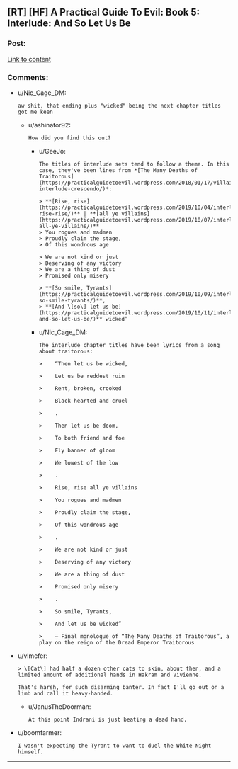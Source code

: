 ## [RT] [HF] A Practical Guide To Evil: Book 5: Interlude: And So Let Us Be

### Post:

[Link to content](https://practicalguidetoevil.wordpress.com/2019/10/11/interlude-and-so-let-us-be/)

### Comments:

- u/Nic_Cage_DM:
  ```
  aw shit, that ending plus "wicked" being the next chapter titles got me keen
  ```

  - u/ashinator92:
    ```
    How did you find this out?
    ```

    - u/GeeJo:
      ```
      The titles of interlude sets tend to follow a theme. In this case, they've been lines from *[The Many Deaths of Traitorous](https://practicalguidetoevil.wordpress.com/2018/01/17/villainous-interlude-crescendo/)*:

      > **[Rise, rise](https://practicalguidetoevil.wordpress.com/2019/10/04/interlude-rise-rise/)** | **[all ye villains](https://practicalguidetoevil.wordpress.com/2019/10/07/interlude-all-ye-villains/)**    
      > You rogues and madmen    
      > Proudly claim the stage,    
      > Of this wondrous age

      > We are not kind or just    
      > Deserving of any victory    
      > We are a thing of dust    
      > Promised only misery    

      > **[So smile, Tyrants](https://practicalguidetoevil.wordpress.com/2019/10/09/interlude-so-smile-tyrants/)**,    
      > **[And \[so\] let us be](https://practicalguidetoevil.wordpress.com/2019/10/11/interlude-and-so-let-us-be/)** wicked”
      ```

    - u/Nic_Cage_DM:
      ```
      The interlude chapter titles have been lyrics from a song about traitorous:

      >    “Then let us be wicked,

      >    Let us be reddest ruin

      >    Rent, broken, crooked

      >    Black hearted and cruel

      >    .

      >    Then let us be doom,

      >    To both friend and foe

      >    Fly banner of gloom

      >    We lowest of the low

      >    .

      >    Rise, rise all ye villains

      >    You rogues and madmen

      >    Proudly claim the stage,

      >    Of this wondrous age

      >    .

      >    We are not kind or just

      >    Deserving of any victory

      >    We are a thing of dust

      >    Promised only misery

      >    .

      >    So smile, Tyrants,

      >    And let us be wicked”

      >    – Final monologue of “The Many Deaths of Traitorous”, a play on the reign of the Dread Emperor Traitorous
      ```

- u/vimefer:
  ```
  > \[Cat\] had half a dozen other cats to skin, about then, and a limited amount of additional hands in Hakram and Vivienne.

  That's harsh, for such disarming banter. In fact I'll go out on a limb and call it heavy-handed.
  ```

  - u/JanusTheDoorman:
    ```
    At this point Indrani is just beating a dead hand.
    ```

- u/boomfarmer:
  ```
  I wasn't expecting the Tyrant to want to duel the White Night himself.
  ```

---

